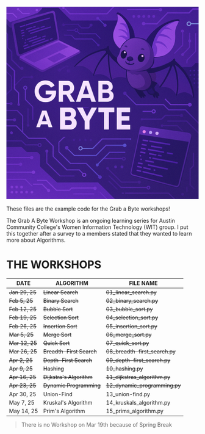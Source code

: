 ![Logo](GrabAByteLogo.png)


 These files are the example code for the Grab a Byte workshops!

 The Grab A Byte Workshop is an ongoing learning series for Austin Community College's Women Information Technology (WIT) group. 
 I put this together after a survey to a members stated that they wanted to learn more about Algorithms. 




# THE WORKSHOPS

| DATE | ALGORITHM | FILE NAME |
|------|-----------|-----------|
| ~~Jan 29, 25~~ | ~~Linear Search~~ | ~~01_linear_search.py~~ |
| ~~Feb  5, 25~~ | ~~Binary Search~~ | ~~02_binary_search.py~~ |
| ~~Feb 12, 25~~ | ~~Bubble Sort~~ | ~~03_bubble_sort.py~~ |
| ~~Feb 19, 25~~ | ~~Selection Sort~~ | ~~04_selection_sort.py~~ |
| ~~Feb 26, 25~~ | ~~Insertion Sort~~ | ~~05_insertion_sort.py~~ |
| ~~Mar  5, 25~~ | ~~Merge Sort~~ | ~~06_merge_sort.py~~ |
| ~~Mar 12, 25~~ | ~~Quick Sort~~ | ~~07_quick_sort.py~~ |
| ~~Mar 26, 25~~ | ~~Breadth-First Search~~ | ~~08_breadth-first_search.py~~ |
| ~~Apr  2, 25~~ | ~~Depth-First Search~~ | ~~09_depth-first_search.py~~ |
| ~~Apr  9, 25~~ | ~~Hashing~~ | ~~10_hashing.py~~ |
| ~~Apr 16, 25~~ | ~~Dijkstra's Algorithm~~ | ~~11_dijkstras_algorithm.py~~ |
| ~~Apr 23, 25~~ | ~~Dynamic Programming~~ | ~~12_dynamic_programming.py~~ |
| Apr 30, 25 | Union-Find | 13_union-find.py |
| May  7, 25 | Kruskal's Algorithm | 14_kruskals_algorithm.py |
| May 14, 25 | Prim's Algorithm | 15_prims_algorithm.py |
>There is no Workshop on Mar 19th because of Spring Break 
